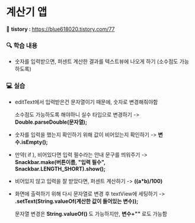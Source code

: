 # 계산기 앱

📝 <b> tistory : </b> https://blue618020.tistory.com/77

### 🔍 학습 내용
- 숫자를 입력받으면, 퍼센트 계산한 결과를 텍스트뷰에 나오게 하기 (소수점도 가능하도록)

### 💻 실습
- editText에서 입력받은건 문자열이기 때문에, 숫자로 변경해줘야함

  소수점도 가능하도록 해야하니 실수 타입으로 변경하기 -> <b> Double.parseDouble(문자열); </b>

- 숫자를 입력을 했는지 확인하기 위해 값이 비어있는지 확인하기 -> <b> 변수.isEmpty(); </b>

- 만약( if ), 비어있다면 입력 필수라는 안내 문구를 띄워주기 -> <b> Snackbar.make(버튼이름, "입력 필수", Snackbar.LENGTH_SHORT).show(); </b>

- 비어있지 않고 입력을 잘 받았다면, 퍼센트 계산하기 -> <b> ((a*b)/100) </b>

- 화면에 출력하기 위해 다시 문자열로 변경 후 textView에 세팅하기 -> <b> .setText(String.valueOf(계산한 값이 들어있는 변수)); </b> 

  문자열 변경은 <b> String.valueOf() </b>도 가능하지만, <b> 변수+"" </b> 로도 가능함
  
